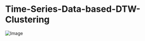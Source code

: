 # Time-Series-Data-based-DTW-Clustering
![Image](https://github.com/user-attachments/assets/f333e39a-bef3-4cff-9fc0-52370fd352f7)
